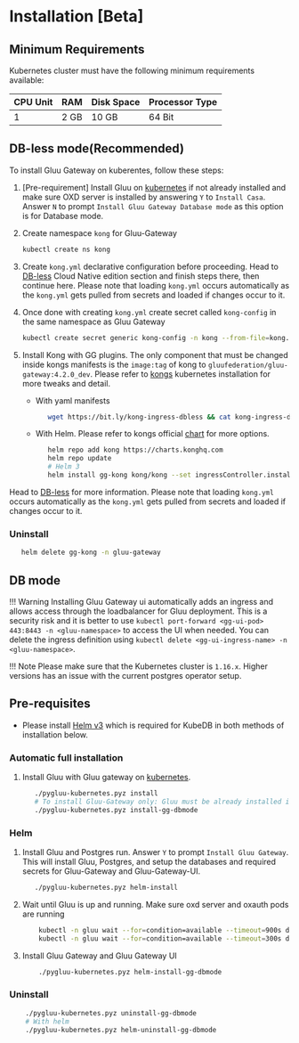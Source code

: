 # Installation [Beta]

## Minimum Requirements

Kubernetes cluster must have the following minimum requirements available:

|CPU Unit|RAM |Disk Space|Processor Type|
|--------|--- |----------|--------------|
|1       |2 GB|10 GB     |64 Bit        |

## DB-less mode(Recommended)

To install Gluu Gateway on kuberentes, follow these steps:

1. [Pre-requirement] Install Gluu on [kubernetes](https://gluu.org/docs/gluu-server/4.1/installation-guide/install-kubernetes/) if not already installed and make sure OXD server is installed by answering `Y` to `Install Casa`. Answer `N` to prompt `Install Gluu Gateway Database mode` as this option is for Database mode. 

1. Create namespace `kong` for Gluu-Gateway

    ```bash
    kubectl create ns kong
    ```

1. Create `kong.yml` declarative configuration before proceeding. Head to [DB-less](db-less-setup.md) Cloud Native edition section and finish steps there, then continue here. Please note that loading `kong.yml` occurs automatically as the `kong.yml` gets pulled from secrets and loaded if changes occur to it.

1. Once done with creating `kong.yml` create secret called `kong-config`  in the same namespace as Gluu Gateway

    ```bash
    kubectl create secret generic kong-config -n kong --from-file=kong.yml
    ```
        
1. Install Kong with GG plugins. The only component that must be changed inside kongs manifests is the `image:tag` of kong to `gluufederation/gluu-gateway:4.2.0_dev`. Please refer to [kongs](https://docs.konghq.com/latest/kong-for-kubernetes/install) kubernetes installation for more tweaks and detail.
    
    - With yaml manifests
    
        ```bash
           wget https://bit.ly/kong-ingress-dbless && cat kong-ingress-dbless | sed -s "s@image: kong:2.0@image: gluufederation/gluu-gateway:4.2.0_dev@g" | kubectl apply -f -
        ```
        
    - With Helm. Please refer to kongs official [chart](https://github.com/Kong/charts/tree/master/charts/kong) for more options.
 
        ```bash
           helm repo add kong https://charts.konghq.com
           helm repo update
           # Helm 3
           helm install gg-kong kong/kong --set ingressController.installCRDs=false --set image.repository=gluufederation/gluu-gateway --set image.tag=4.2.0_dev --set --namespace=kong
        ```   

Head to [DB-less](db-less-setup.md) for more information. Please note that loading `kong.yml` occurs automatically as the `kong.yml` gets pulled from secrets and loaded if changes occur to it.

### Uninstall

```bash
   helm delete gg-kong -n gluu-gateway
```

## DB mode

!!! Warning
    Installing Gluu Gateway ui automatically adds an ingress and allows access through the loadbalancer for Gluu deployment. This is a security risk and it is better to use `kubectl port-forward <gg-ui-pod> 443:8443 -n <gluu-namespace>` to access the UI when needed. You can delete the ingress definition using `kubectl delete <gg-ui-ingress-name> -n <gluu-namespace>`. 
    
!!! Note
    Please make sure that the Kubernetes cluster is `1.16.x`. Higher versions has an issue with the current postgres operator setup.

## Pre-requisites

- Please install [Helm v3]("https://helm.sh/docs/intro/install/") which is required for KubeDB in both methods of installation below.

### Automatic full installation

1. Install Gluu with Gluu gateway on [kubernetes](https://gluu.org/docs/gluu-server/4.1/installation-guide/install-kubernetes/).
  
     ```bash
        ./pygluu-kubernetes.pyz install
        # To install Gluu-Gateway only: Gluu must be already installed in the same kubernetes cluster
        ./pygluu-kubernetes.pyz install-gg-dbmode
     ```

### Helm

1. Install Gluu and Postgres run. Answer `Y` to prompt `Install Gluu Gateway`. This will install Gluu, Postgres, and setup the databases and required secrets for Gluu-Gateway and Gluu-Gateway-UI.

    ```bash
       ./pygluu-kubernetes.pyz helm-install
    ```

1. Wait until Gluu is up and running. Make sure oxd server and oxauth pods are running

    ```bash
        kubectl -n gluu wait --for=condition=available --timeout=900s deploy/gluu-oxauth
        kubectl -n gluu wait --for=condition=available --timeout=300s deploy/gluu-oxd-server
    ```
    
1. Install Gluu Gateway and Gluu Gateway UI

    ```bash
        ./pygluu-kubernetes.pyz helm-install-gg-dbmode
    ``` 

### Uninstall

```bash
    ./pygluu-kubernetes.pyz uninstall-gg-dbmode
    # With helm
    ./pygluu-kubernetes.pyz helm-uninstall-gg-dbmode
```
